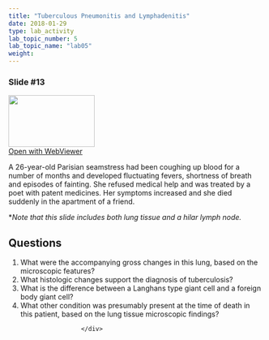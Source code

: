 ```yaml
---
title: "Tuberculous Pneumonitis and Lymphadenitis"
date: 2018-01-29
type: lab_activity
lab_topic_number: 5
lab_topic_name: "lab05"
weight: 
---
```

<div class="entrybody">
						<h3>Slide #13</h3>

<div class="thumbnail"> <a href="http://virtualslides.cumc.columbia.edu/Lung%20Path%2004.svs/view.apml?" target="_blank"><img alt="" src="http://pathologylab.ccnmtl.columbia.edu/assets/images/slide_lungpath04.jpg" width="170" height="102" class="mt-image-left"></a><br><a href="http://virtualslides.cumc.columbia.edu/Lung%20Path%2004.svs/view.apml?" target="_blank">Open with WebViewer</a> </div>

<p>A 26-year-old Parisian seamstress had been coughing up blood for a number of months and developed fluctuating fevers, shortness of breath and episodes of fainting. She refused medical help and was treated by a poet with patent medicines. Her symptoms increased and she died suddenly in the apartment of a friend.</p>

<p>*<i>Note that this slide includes both lung tissue and a hilar lymph node.</i><br clear="all"></p>

<h2>Questions</h2>


<ol>
<li>What were the accompanying gross changes in this lung, based on the microscopic features? </li>
<li>What histologic changes support the diagnosis of tuberculosis? </li>
<li>What is the difference between a Langhans type giant cell and a foreign body giant cell? </li>
<li>What other condition was presumably present at the time of death in this patient, based on the lung tissue microscopic findings? </li>
</ol>


						
						</div>